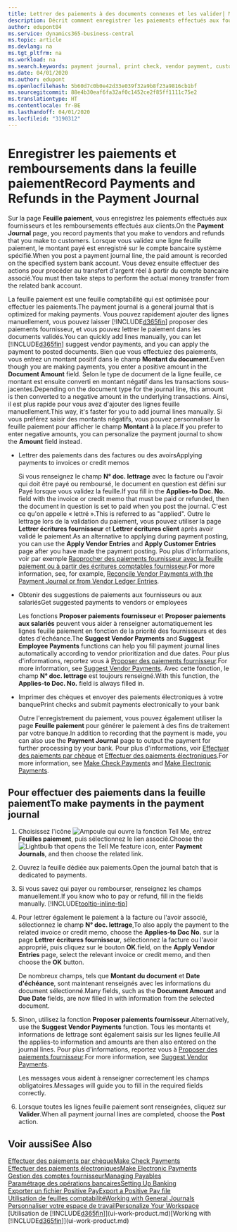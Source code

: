 ```yaml
---
title: Lettrer des paiements à des documents connexes et les valider| Microsoft Docs
description: Décrit comment enregistrer les paiements effectués aux fournisseurs et les remboursements effectués aux clients.
author: edupont04
ms.service: dynamics365-business-central
ms.topic: article
ms.devlang: na
ms.tgt_pltfrm: na
ms.workload: na
ms.search.keywords: payment journal, print check, vendor payment, customer refund, creditor, debt, balance due, AP
ms.date: 04/01/2020
ms.author: edupont
ms.openlocfilehash: 5b60d7c0b0e42d33e039f32a9b8f23a9816cb1bf
ms.sourcegitcommit: 88e4b30eaf6fa32af0c1452ce2f85ff1111c75e2
ms.translationtype: HT
ms.contentlocale: fr-BE
ms.lasthandoff: 04/01/2020
ms.locfileid: "3190312"
---
```

# <a name="record-payments-and-refunds-in-the-payment-journal"></a><span data-ttu-id="07ca9-103">Enregistrer les paiements et remboursements dans la feuille paiement</span><span class="sxs-lookup"><span data-stu-id="07ca9-103">Record Payments and Refunds in the Payment Journal</span></span>

<span data-ttu-id="07ca9-104">Sur la page **Feuille paiement**, vous enregistrez les paiements effectués aux fournisseurs et les remboursements effectués aux clients.</span><span class="sxs-lookup"><span data-stu-id="07ca9-104">On the **Payment Journal** page, you record payments that you make to vendors and refunds that you make to customers.</span></span> <span data-ttu-id="07ca9-105">Lorsque vous validez une ligne feuille paiement, le montant payé est enregistré sur le compte bancaire système spécifié.</span><span class="sxs-lookup"><span data-stu-id="07ca9-105">When you post a payment journal line, the paid amount is recorded on the specified system bank account.</span></span> <span data-ttu-id="07ca9-106">Vous devez ensuite effectuer des actions pour procéder au transfert d'argent réel à partir du compte bancaire associé.</span><span class="sxs-lookup"><span data-stu-id="07ca9-106">You must then take steps to perform the actual money transfer from the related bank account.</span></span>  

<span data-ttu-id="07ca9-107">La feuille paiement est une feuille comptabilité qui est optimisée pour effectuer les paiements.</span><span class="sxs-lookup"><span data-stu-id="07ca9-107">The payment journal is a general journal that is optimized for making payments.</span></span> <span data-ttu-id="07ca9-108">Vous pouvez rapidement ajouter des lignes manuellement, vous pouvez laisser [!INCLUDE[d365fin](includes/d365fin_md.md)] proposer des paiements fournisseur, et vous pouvez lettrer le paiement dans les documents validés.</span><span class="sxs-lookup"><span data-stu-id="07ca9-108">You can quickly add lines manually, you can let [!INCLUDE[d365fin](includes/d365fin_md.md)] suggest vendor payments, and you can apply the payment to posted documents.</span></span> <span data-ttu-id="07ca9-109">Bien que vous effectuiez des paiements, vous entrez un montant positif dans le champ **Montant du document**.</span><span class="sxs-lookup"><span data-stu-id="07ca9-109">Even though you are making payments, you enter a positive amount in the **Document Amount** field.</span></span> <span data-ttu-id="07ca9-110">Selon le type de document de la ligne feuille, ce montant est ensuite converti en montant négatif dans les transactions sous-jacentes.</span><span class="sxs-lookup"><span data-stu-id="07ca9-110">Depending on the document type for the journal line, this amount is then converted to a negative amount in the underlying transactions.</span></span> <span data-ttu-id="07ca9-111">Ainsi, il est plus rapide pour vous avez d'ajouter des lignes feuille manuellement.</span><span class="sxs-lookup"><span data-stu-id="07ca9-111">This way, it's faster for you to add journal lines manually.</span></span> <span data-ttu-id="07ca9-112">Si vous préférez saisir des montants négatifs, vous pouvez personnaliser la feuille paiement pour afficher le champ **Montant** à la place.</span><span class="sxs-lookup"><span data-stu-id="07ca9-112">If you prefer to enter negative amounts, you can personalize the payment journal to show the **Amount** field instead.</span></span>  

- <span data-ttu-id="07ca9-113">Lettrer des paiements dans des factures ou des avoirs</span><span class="sxs-lookup"><span data-stu-id="07ca9-113">Applying payments to invoices or credit memos</span></span>

    <span data-ttu-id="07ca9-114">Si vous renseignez le champ **N° doc. lettrage** avec la facture ou l'avoir qui doit être payé ou remboursé, le document en question est défini sur Payé lorsque vous validez la feuille.</span><span class="sxs-lookup"><span data-stu-id="07ca9-114">If you fill in the **Applies-to Doc. No.** field with the invoice or credit memo that must be paid or refunded, then the document in question is set to paid when you post the journal.</span></span> <span data-ttu-id="07ca9-115">C'est ce qu'on appelle « lettré ».</span><span class="sxs-lookup"><span data-stu-id="07ca9-115">This is referred to as "applied".</span></span> <span data-ttu-id="07ca9-116">Outre le lettrage lors de la validation du paiement, vous pouvez utiliser la page **Lettrer écritures fournisseur** et **Lettrer écritures client** après avoir validé le paiement.</span><span class="sxs-lookup"><span data-stu-id="07ca9-116">As an alternative to applying during payment posting, you can use the **Apply Vendor Entries** and **Apply Customer Entries** page after you have made the payment posting.</span></span> <span data-ttu-id="07ca9-117">Pou plus d'informations, voir par exemple [Rapprocher des paiements fournisseur avec la feuille paiement ou à partir des écritures comptables fournisseur](payables-how-apply-purchase-transactions-manually.md).</span><span class="sxs-lookup"><span data-stu-id="07ca9-117">For more information, see, for example, [Reconcile Vendor Payments with the Payment Journal or from Vendor Ledger Entries](payables-how-apply-purchase-transactions-manually.md).</span></span>  

- <span data-ttu-id="07ca9-118">Obtenir des suggestions de paiements aux fournisseurs ou aux salariés</span><span class="sxs-lookup"><span data-stu-id="07ca9-118">Get suggested payments to vendors or employees</span></span>

    <span data-ttu-id="07ca9-119">Les fonctions **Proposer paiements fournisseur** et **Proposer paiements aux salariés** peuvent vous aider à renseigner automatiquement les lignes feuille paiement en fonction de la priorité des fournisseurs et des dates d'échéance.</span><span class="sxs-lookup"><span data-stu-id="07ca9-119">The **Suggest Vendor Payments** and **Suggest Employee Payments** functions can help you fill payment journal lines automatically according to vendor prioritization and due dates.</span></span> <span data-ttu-id="07ca9-120">Pour plus d'informations, reportez vous à [Proposer des paiements fournisseur](payables-how-suggest-vendor-payments.md).</span><span class="sxs-lookup"><span data-stu-id="07ca9-120">For more information, see [Suggest Vendor Payments](payables-how-suggest-vendor-payments.md).</span></span> <span data-ttu-id="07ca9-121">Avec cette fonction, le champ **N° doc. lettrage** est toujours renseigné.</span><span class="sxs-lookup"><span data-stu-id="07ca9-121">With this function, the **Applies-to Doc. No.** field is always filled in.</span></span>  

- <span data-ttu-id="07ca9-122">Imprimer des chèques et envoyer des paiements électroniques à votre banque</span><span class="sxs-lookup"><span data-stu-id="07ca9-122">Print checks and submit payments electronically to your bank</span></span>

    <span data-ttu-id="07ca9-123">Outre l'enregistrement du paiement, vous pouvez également utiliser la page **Feuille paiement** pour générer le paiement à des fins de traitement par votre banque.</span><span class="sxs-lookup"><span data-stu-id="07ca9-123">In addition to recording that the payment is made, you can also use the **Payment Journal** page to output the payment for further processing by your bank.</span></span> <span data-ttu-id="07ca9-124">Pour plus d'informations, voir [Effectuer des paiements par chèque](payables-how-work-checks.md) et [Effectuer des paiements électroniques](finance-make-payments-with-bank-data-conversion-service-or-sepa-credit-transfer.md#exporting-payments-to-a-bank-file).</span><span class="sxs-lookup"><span data-stu-id="07ca9-124">For more information, see [Make Check Payments](payables-how-work-checks.md) and [Make Electronic Payments](finance-make-payments-with-bank-data-conversion-service-or-sepa-credit-transfer.md#exporting-payments-to-a-bank-file).</span></span>  

## <a name="to-make-payments-in-the-payment-journal"></a><span data-ttu-id="07ca9-125">Pour effectuer des paiements dans la feuille paiement</span><span class="sxs-lookup"><span data-stu-id="07ca9-125">To make payments in the payment journal</span></span>

1. <span data-ttu-id="07ca9-126">Choisissez l'icône ![Ampoule qui ouvre la fonction Tell Me](media/ui-search/search_small.png "Dites-moi ce que vous voulez faire"), entrez **Feuilles paiement**, puis sélectionnez le lien associé.</span><span class="sxs-lookup"><span data-stu-id="07ca9-126">Choose the ![Lightbulb that opens the Tell Me feature](media/ui-search/search_small.png "Tell me what you want to do") icon, enter **Payment Journals**, and then choose the related link.</span></span>
2. <span data-ttu-id="07ca9-127">Ouvrez la feuille dédiée aux paiements.</span><span class="sxs-lookup"><span data-stu-id="07ca9-127">Open the journal batch that is dedicated to payments.</span></span>
3. <span data-ttu-id="07ca9-128">Si vous savez qui payer ou rembourser, renseignez les champs manuellement.</span><span class="sxs-lookup"><span data-stu-id="07ca9-128">If you know who to pay or refund, fill in the fields manually.</span></span> [!INCLUDE[tooltip-inline-tip](includes/tooltip-inline-tip_md.md)]
4. <span data-ttu-id="07ca9-129">Pour lettrer également le paiement à la facture ou l'avoir associé, sélectionnez le champ **N° doc. lettrage**,</span><span class="sxs-lookup"><span data-stu-id="07ca9-129">To also apply the payment to the related invoice or credit memo, choose the **Applies-to Doc No.**</span></span> <span data-ttu-id="07ca9-130">sur la page **Lettrer écritures fournisseur**, sélectionnez la facture ou l'avoir approprié, puis cliquez sur le bouton **OK**.</span><span class="sxs-lookup"><span data-stu-id="07ca9-130">field, on the **Apply Vendor Entries** page, select the relevant invoice or credit memo, and then choose the **OK** button.</span></span>

    <span data-ttu-id="07ca9-131">De nombreux champs, tels que **Montant du document** et **Date d'échéance**, sont maintenant renseignés avec les informations du document sélectionné.</span><span class="sxs-lookup"><span data-stu-id="07ca9-131">Many fields, such as the **Document Amount** and **Due Date** fields, are now filled in with information from the selected document.</span></span>
5. <span data-ttu-id="07ca9-132">Sinon, utilisez la fonction **Proposer paiements fournisseur**.</span><span class="sxs-lookup"><span data-stu-id="07ca9-132">Alternatively, use the **Suggest Vendor Payments** function.</span></span> <span data-ttu-id="07ca9-133">Tous les montants et informations de lettrage sont également saisis sur les lignes feuille.</span><span class="sxs-lookup"><span data-stu-id="07ca9-133">All the applies-to information and amounts are then also entered on the journal lines.</span></span> <span data-ttu-id="07ca9-134">Pour plus d'informations, reportez vous à [Proposer des paiements fournisseur](payables-how-suggest-vendor-payments.md).</span><span class="sxs-lookup"><span data-stu-id="07ca9-134">For more information, see [Suggest Vendor Payments](payables-how-suggest-vendor-payments.md).</span></span>

    <span data-ttu-id="07ca9-135">Les messages vous aident à renseigner correctement les champs obligatoires.</span><span class="sxs-lookup"><span data-stu-id="07ca9-135">Messages will guide you to fill in the required fields correctly.</span></span>
6.  <span data-ttu-id="07ca9-136">Lorsque toutes les lignes feuille paiement sont renseignées, cliquez sur **Valider**.</span><span class="sxs-lookup"><span data-stu-id="07ca9-136">When all payment journal lines are completed, choose the **Post** action.</span></span>

## <a name="see-also"></a><span data-ttu-id="07ca9-137">Voir aussi</span><span class="sxs-lookup"><span data-stu-id="07ca9-137">See Also</span></span>
[<span data-ttu-id="07ca9-138">Effectuer des paiements par chèque</span><span class="sxs-lookup"><span data-stu-id="07ca9-138">Make Check Payments</span></span>](payables-how-work-checks.md)  
[<span data-ttu-id="07ca9-139">Effectuer des paiements électroniques</span><span class="sxs-lookup"><span data-stu-id="07ca9-139">Make Electronic Payments</span></span>](finance-make-payments-with-bank-data-conversion-service-or-sepa-credit-transfer.md#exporting-payments-to-a-bank-file)  
[<span data-ttu-id="07ca9-140">Gestion des comptes fournisseur</span><span class="sxs-lookup"><span data-stu-id="07ca9-140">Managing Payables</span></span>](payables-manage-payables.md)  
[<span data-ttu-id="07ca9-141">Paramétrage des opérations bancaires</span><span class="sxs-lookup"><span data-stu-id="07ca9-141">Setting Up Banking</span></span>](bank-setup-banking.md)  
[<span data-ttu-id="07ca9-142">Exporter un fichier Positive Pay</span><span class="sxs-lookup"><span data-stu-id="07ca9-142">Export a Positive Pay file</span></span>](finance-how-positive-pay.md)  
[<span data-ttu-id="07ca9-143">Utilisation de feuilles comptabilité</span><span class="sxs-lookup"><span data-stu-id="07ca9-143">Working with General Journals</span></span>](ui-work-general-journals.md)  
[<span data-ttu-id="07ca9-144">Personnaliser votre espace de travail</span><span class="sxs-lookup"><span data-stu-id="07ca9-144">Personalize Your Workspace</span></span>](ui-personalization-user.md)  
<span data-ttu-id="07ca9-145">[Utilisation de [!INCLUDE[d365fin](includes/d365fin_md.md)]](ui-work-product.md)</span><span class="sxs-lookup"><span data-stu-id="07ca9-145">[Working with [!INCLUDE[d365fin](includes/d365fin_md.md)]](ui-work-product.md)</span></span>  
